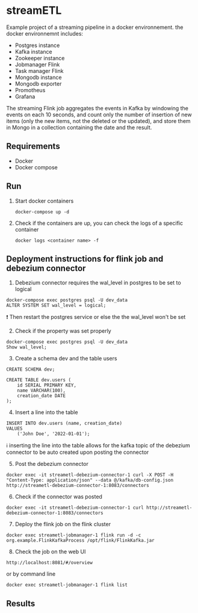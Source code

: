 # streamETL

Example project of a streaming pipeline in a docker environnement. the docker environnemnt includes: 
- Postgres instance
- Kafka instance
- Zookeeper instance 
- Jobmanager Flink
- Task manager Flink
- Mongodb instance
- Mongodb exporter
- Promotheus
- Grafana

The streaming Flink job aggregates the events in Kafka by windowing the events on each 10 seconds, and count only the number of insertion of new items (only the new items, not the deleted or the updated), and store them in Mongo in a collection containing the date and the result. 

Requirements
---
- Docker
- Docker compose

Run 
--- 
1. Start docker containers
    ```
    docker-compose up -d
    ```
2. Check if the containers are up, you can check the logs of a specific container
    ```
    docker logs <container name> -f 
    ```
Deployment instructions for flink job and debezium connector
--- 
1. Debezium connector requires the wal_level in postgres to be set to logical
 ```
docker-compose exec postgres psql -U dev_data
ALTER SYSTEM SET wal_level = logical;
 ```
:exclamation: Then restart the postgres service or else the the wal_level won't be set 

2. Check if the property was set properly  
 ```
docker-compose exec postgres psql -U dev_data
Show wal_level;    
 ```
3. Create a schema dev and the table users
```
CREATE SCHEMA dev;

CREATE TABLE dev.users (
    id SERIAL PRIMARY KEY,
    name VARCHAR(100),
    creation_date DATE
);

```
4. Insert a line into the table
```
INSERT INTO dev.users (name, creation_date)
VALUES
    ('John Doe', '2022-01-01');
```
:information_source: inserting the line into the table allows for the kafka topic of the debezium connector to be auto created upon posting the connector  

5. Post the debezium connector
```
docker exec -it streametl-debezium-connector-1 curl -X POST -H "Content-Type: application/json" --data @/kafka/db-config.json http://streametl-debezium-connector-1:8083/connectors
```
6. Check if the connector was posted
```
docker exec -it streametl-debezium-connector-1 curl http://streametl-debezium-connector-1:8083/connectors
```
7. Deploy the flink job on the flink cluster
```
docker exec streametl-jobmanager-1 flink run -d -c org.example.FlinkKafkaProcess /opt/flink/FlinkKafka.jar
```
8. Check the job on the web UI
```
http://localhost:8081/#/overview
```
or by command line 
```
docker exec streametl-jobmanager-1 flink list
```
Results
--- 



